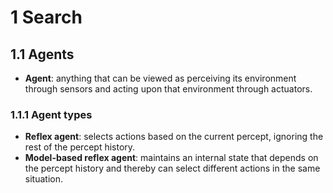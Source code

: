 # 1 Search

## 1.1 Agents
- **Agent**: anything that can be viewed as perceiving its environment through sensors and acting upon that environment through actuators.

### 1.1.1 Agent types
- **Reflex agent**: selects actions based on the current percept, ignoring the rest of the percept history.
- **Model-based reflex agent**: maintains an internal state that depends on the percept history and thereby can select different actions in the same situation.